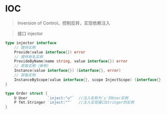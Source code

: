 # IOC
> Inversion of Control，控制反转，实现依赖注入

> 接口 injector

```go
type injector interface 
    // 提供实例
	Provide(value interface{}) error
    // 提供有名实例
	ProvideByName(name string, value interface{}) error
    // 获取实例（单例）
	Instance(value interface{}) (interface{}, error)
    // 获取实例
	InstanceByScope(value interface{}, scope InjectScope) (interface{}, error)
}
```

```go
type Order struct {
	U User         `inject:"u"`  //注入名称为`u`的User实例
	P fmt.Stringer `inject:""`   //注入实现接口Stringer的实例
}
```